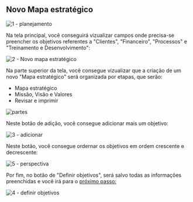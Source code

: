 ## Novo Mapa estratégico

![1 - planejamento](https://github.com/void-works-br/projeto-planejare/assets/107960686/4f1f4814-6a62-4c74-9d7c-91af3c4a2f28)

Na tela principal, você conseguirá vizualizar campos onde precisa-se preencher os objetivos referentes a "Clientes", "Financeiro", "Processos" e "Treinamento e Desenvolvimento":

![2 - Novo mapa estratégico](https://github.com/void-works-br/projeto-planejare/assets/107960686/cce241ce-8fd7-451a-b43a-d7032aad784d)

Na parte superior da tela, você consegue vizualizar que a criação de um novo "Mapa estratégico" será organizada por etapas, que serão:

- Mapa estratégico
- Missão, Visão e Valores
- Revisar e imprimir
  
![partes](https://github.com/void-works-br/projeto-planejare/assets/107960686/892c6873-5c6d-495e-b193-c0a5d5961c82)


Neste botão de adição, você consegue adicionar mais um objetivo:

![3 - adicionar](https://github.com/void-works-br/projeto-planejare/assets/107960686/537a35a8-b285-4431-bac6-e1356c0023b4)

Neste botão, você consegue ordernar os objetivos em ordem crescente e decrescente:

![5 - perspectiva](https://github.com/void-works-br/projeto-planejare/assets/107960686/9d489cfa-03fd-4c22-959f-27b1c4adcd5a)

Por fim, no botão de "Definir objetivos", será salvo todas as informações preenchidas e você irá para o [próximo passo:](https://github.com/void-works-br/planejare-documentacao/blob/main/mapa-estrategico/steps/step%20mapa/doc-mapa-step2.md)

![4 - definir objetivos](https://github.com/void-works-br/projeto-planejare/assets/107960686/6538765f-4583-4673-8c20-7891872ea974)




